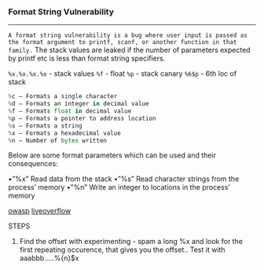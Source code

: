 ### Format String Vulnerability

---

`A format string vulnerability is a bug where user input is passed as the format argument to printf, scanf, or another function in that family.` The stack values are leaked if the number of parameters expected by printf etc is less than format string specifiers.

`%x.%x.%x.%x` - stack values
`%f` - float
`%p` - stack canary
`%6$p` - 6th loc of stack

```py
%c — Formats a single character
%d — Formats an integer in decimal value
%f — Formats float in decimal value
%p — Formats a pointer to address location
%s — Formats a string
%x — Formats a hexadecimal value
%n — Number of bytes written
```

Below are some format parameters which can be used and their consequences:

•”%x” Read data from the stack
•”%s” Read character strings from the process’ memory
•”%n” Write an integer to locations in the process’ memory

[owasp](https://owasp.org/www-community/attacks/Format_string_attack)
[liveoverflow](https://www.youtube.com/watch?v=0WvrSfcdq1I)

STEPS

1. Find the offset with experimenting - spam a long %x and look for the first repeating occurence, that gives you the offset..
Test it with aaabbb.....%{n}$x
